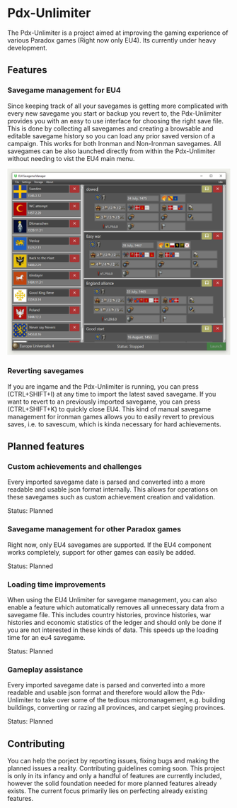 # Pdx-Unlimiter

The Pdx-Unlimiter is a project aimed at improving the gaming experience of various Paradox games (Right now only EU4).
Its currently under heavy development.

## Features

### Savegame management for EU4

Since keeping track of all your savegames is getting more complicated with every new savegame you start or backup you revert to,
the Pdx-Unlimiter provides you with an easy to use interface for choosing the right save file.
This is done by collecting all savegames and creating a browsable and editable savegame history so you can load any prior saved version of
a campaign. 
This works for both Ironman and Non-Ironman savegames.
All savegames can be also launched directly from within the Pdx-Unlimiter without needing to vist the EU4 main menu.

![Example](docs/screenshot.png)

### Reverting savegames

If you are ingame and the Pdx-Unlimiter is running, you can press (CTRL+SHIFT+I) at any time to import the latest saved savegame.
If you want to revert to an previously imported savegame, you can press (CTRL+SHIFT+K) to quickly close EU4.
This kind of manual savegame management for ironman games allows you to easily revert to previous saves, i.e. to savescum, which is kinda necessary for hard achievements.



## Planned features


### Custom achievements and challenges

Every imported savegame date is parsed and converted into a more readable and usable json format internally.
This allows for operations on these savegames such as custom achievement creation and validation.

Status: Planned

### Savegame management for other Paradox games

Right now, only EU4 savegames are supported. If the EU4 component works completely, support for other games can easily be added.

Status: Planned

### Loading time improvements

When using the EU4 Unlimiter for savegame management, you can also enable a feature which automatically removes all unnecessary
data from a savegame file.
This includes country histories, province histories, war histories and economic statistics of the ledger and should only be done
if you are not interested in these kinds of data.
This speeds up the loading time for an eu4 savegame.

Status: Planned

### Gameplay assistance

Every imported savegame date is parsed and converted into a more readable and usable json format and therefore
would allow the Pdx-Unlimiter to take over some of the tedious micromanagement,
e.g. building buildings, converting or razing all provinces, and carpet sieging provinces.

Status: Planned


## Contributing

You can help the porject by reporting issues, fixing bugs and making the planned issues a reality.
Contributing guidelines coming soon. 
This project is only in its infancy and only a handful of features are currently included,
however the solid foundation needed for more planned features already exists.
The current focus primarily lies on perfecting already existing features.
